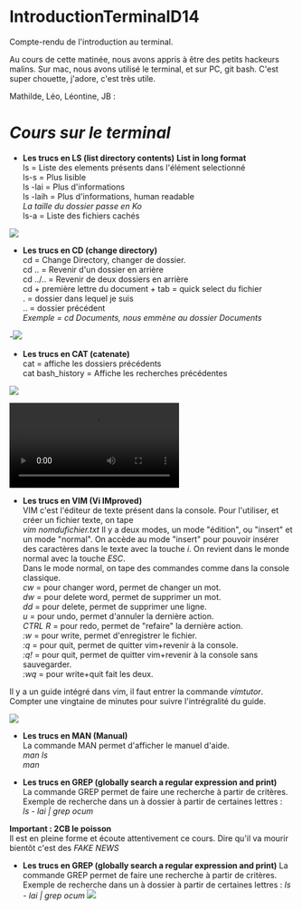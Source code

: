 # IntroductionTerminalD14

Compte-rendu de l'introduction au terminal.

Au cours de cette matinée, nous avons appris à être des petits hackeurs malins. Sur mac, nous avons utilisé le terminal, et sur PC, git bash. C'est super chouette, j'adore, c'est très utile.

Mathilde, Léo, Léontine, JB : 

# *Cours sur le terminal*

* **Les trucs en LS (list directory contents)** **List in long format**  
ls = Liste des elements présents dans l'élément selectionné  
ls-s = Plus lisible  
ls -lai = Plus d'informations  
ls -laih = Plus d'informations, human readable  
*La taille du dossier passe en Ko*  
ls-a = Liste des fichiers cachés  

![](https://i.imgur.com/4fbskQo.png)

* **Les trucs en CD (change directory)**  
cd = Change Directory, changer de dossier.  
cd .. = Revenir d'un dossier en arrière  
cd ../.. = Revenir de deux dossiers en arrière  
cd + première lettre du document + tab = quick select du fichier  
. =  dossier dans lequel je suis  
.. = dossier précédent  
*Exemple = cd Documents, nous emmène au dossier Documents*  


-![](https://i.imgur.com/ILLn4bZ.gif)


* **Les trucs en CAT (catenate)**  
cat = affiche les dossiers précédents  
cat bash_history = Affiche les recherches précédentes  


![](https://i.imgur.com/Nnc8AJQ.png)

![](https://i.imgur.com/kMPdz0J.mp4)

* **Les trucs en VIM (Vi IMproved)**  
VIM c'est l'éditeur de texte présent dans la console.
Pour l'utiliser, et créer un fichier texte, on tape  
*vim nomdufichier.txt*
Il y a deux modes, un mode "édition", ou "insert" et un mode "normal".
On accède au mode "insert" pour pouvoir insérer des caractères dans le texte avec la touche *i*. On revient dans le monde normal avec la touche *ESC*.  
Dans le mode normal, on tape des commandes comme dans la console classique.  
*cw* = pour changer word, permet de changer un mot.  
*dw* = pour delete word, permet de supprimer un mot.  
*dd* = pour delete, permet de supprimer une ligne.  
*u* = pour undo, permet d'annuler la dernière action.  
*CTRL R* = pour redo, permet de "refaire" la dernière action.  
*:w* = pour write, permet d'enregistrer le fichier.  
*:q* = pour quit, permet de quitter vim+revenir à la console.  
*:q!* = pour quit, permet de quitter vim+revenir à la console sans sauvegarder.  
*:wq* = pour write+quit fait les deux.  

Il y a un guide intégré dans vim, il faut entrer la commande *vimtutor*. Compter une vingtaine de minutes pour suivre l'intrégralité du guide.  



![](https://i.imgur.com/Gqmdmb3.png)


* **Les trucs en MAN (Manual)**  
La commande MAN permet d'afficher le manuel d'aide.  
*man ls*  
*man*  

* **Les trucs en GREP (globally search a regular expression and print)**  
La commande GREP permet de faire une recherche à partir de critères.   
Exemple de recherche dans un à dossier à partir de certaines lettres :  
*ls - lai | grep ocum*  


**Important : 2CB le poisson**  
Il est en pleine forme et écoute attentivement ce cours. Dire qu'il va mourir bientôt c'est des *FAKE NEWS*  

* **Les trucs en GREP (globally search a regular expression and print)**
La commande GREP permet de faire une recherche à partir de critères. 
Exemple de recherche dans un à dossier à partir de certaines lettres :
*ls - lai | grep ocum*
![](https://i.imgur.com/mSBUURW.jpg)

